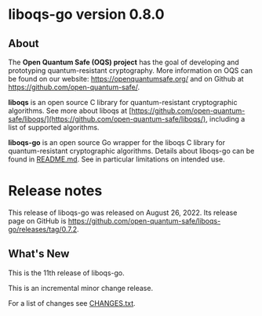 liboqs-go version 0.8.0
=======================

About
-----

The **Open Quantum Safe (OQS) project** has the goal of developing and prototyping quantum-resistant cryptography. More
information on OQS can be found on our website: https://openquantumsafe.org/ and on Github
at https://github.com/open-quantum-safe/.

**liboqs** is an open source C library for quantum-resistant cryptographic algorithms. See more about liboqs
at [https://github.com/open-quantum-safe/liboqs/](https://github.com/open-quantum-safe/liboqs/), including a list of
supported algorithms.

**liboqs-go** is an open source Go wrapper for the liboqs C library for quantum-resistant cryptographic algorithms.
Details about liboqs-go can be found in [README.md](https://github.com/open-quantum-safe/liboqs-go/blob/main/README.md).
See in particular limitations on intended use.

Release notes
=============

This release of liboqs-go was released on August 26, 2022. Its release page on
GitHub is https://github.com/open-quantum-safe/liboqs-go/releases/tag/0.7.2.

What's New
----------

This is the 11th release of liboqs-go.

This is an incremental minor change release.

For a list of changes see [CHANGES.txt](https://github.com/open-quantum-safe/liboqs-go/blob/main/CHANGES.txt).
